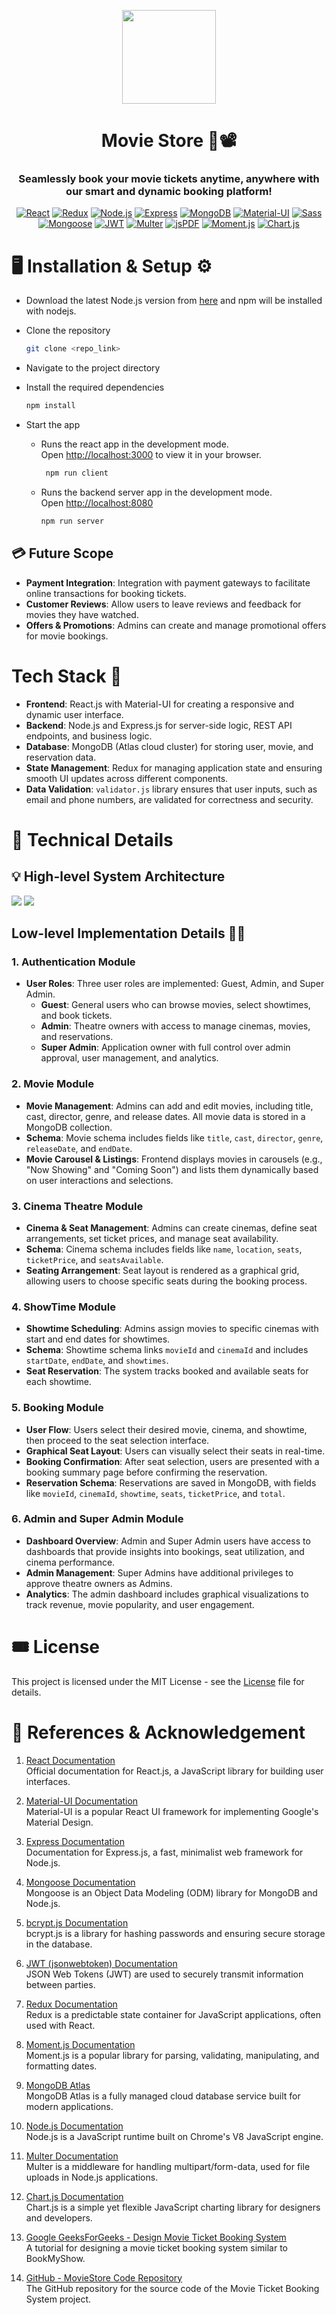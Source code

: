 <p align="center"> 
    <img src="Assets/2024-08-17-23-31-55.png" align="center" height="150"></img>
</p>

<h1 align="center"> Movie Store 🛒📽️ </h1> 
<h3 align="center"> Seamlessly book your movie tickets anytime, anywhere with our smart and dynamic booking platform! </h3>

<p align="center">
    <a href="https://reactjs.org/"><img alt="React" src="https://img.shields.io/badge/React-16.11.0-61DAFB?style=flat-square" /></a>
    <a href="https://redux.js.org/"><img alt="Redux" src="https://img.shields.io/badge/Redux-4.0.4-764ABC?style=flat-square" /></a>
    <a href="https://nodejs.org/"><img alt="Node.js" src="https://img.shields.io/badge/Node.js-18.2.0-339933?style=flat-square" /></a>
    <a href="https://expressjs.com/"><img alt="Express" src="https://img.shields.io/badge/Express-4.16.4-FF6347?style=flat-square" /></a>
    <a href="https://www.mongodb.com/"><img alt="MongoDB" src="https://img.shields.io/badge/MongoDB-Atlas-47A248?style=flat-square" /></a>
    <a href="https://mui.com/"><img alt="Material-UI" src="https://img.shields.io/badge/Material--UI-4.6.0-0081CB?style=flat-square" /></a>
    <a href="https://sass-lang.com/"><img alt="Sass" src="https://img.shields.io/badge/Sass-4.13.0-CC6699?style=flat-square" /></a>
    <a href="https://mongoosejs.com/"><img alt="Mongoose" src="https://img.shields.io/badge/Mongoose-5.5.4-880000?style=flat-square" /></a>
    <a href="https://www.npmjs.com/package/jsonwebtoken"><img alt="JWT" src="https://img.shields.io/badge/JWT-8.5.1-4c9f70?style=flat-square" /></a>
    <a href="https://www.npmjs.com/package/multer"><img alt="Multer" src="https://img.shields.io/badge/Multer-1.4.2-5C5C5C?style=flat-square" /></a>
    <a href="https://github.com/eligrey/FileSaver.js/"><img alt="jsPDF" src="https://img.shields.io/badge/jsPDF-1.5.3-FF7700?style=flat-square" /></a>
    <a href="https://momentjs.com/"><img alt="Moment.js" src="https://img.shields.io/badge/Moment.js-2.24.0-FF5733?style=flat-square" /></a>
    <a href="https://www.chartjs.org/"><img alt="Chart.js" src="https://img.shields.io/badge/Chart.js-2.9.2-FE777B?style=flat-square" /></a>
</p>


<!-- <p align="center">If you want to discuss something, you can ask on my <a href="https://discord.com/invite/GkcbM5bwZr">Discord Server</a>.</p> -->

# 🖥️ Installation & Setup ⚙️

- Download the latest Node.js version from [here](https://nodejs.org/en/download/) and npm will be installed with nodejs.

- Clone the repository

  ```sh
  git clone <repo_link>
  ```

- Navigate to the project directory
- Install the required dependencies
  ```sh
  npm install
  ```
- Start the app
  
  - Runs the react app in the development mode.\
    Open [http://localhost:3000](http://localhost:3000) to view it in your browser.
    ```sh
     npm run client
    ```
  - Runs the backend server app in the development mode.\
    Open [http://localhost:8080](http://localhost:8080) 
      ```sh
     npm run server
    ```

## 💳 Future Scope
- **Payment Integration**: Integration with payment gateways to facilitate online transactions for booking tickets.
- **Customer Reviews**: Allow users to leave reviews and feedback for movies they have watched.
- **Offers & Promotions**: Admins can create and manage promotional offers for movie bookings.

# Tech Stack 📃
- **Frontend**: React.js with Material-UI for creating a responsive and dynamic user interface.
- **Backend**: Node.js and Express.js for server-side logic, REST API endpoints, and business logic.
- **Database**: MongoDB (Atlas cloud cluster) for storing user, movie, and reservation data.
- **State Management**: Redux for managing application state and ensuring smooth UI updates across different components.
- **Data Validation**: `validator.js` library ensures that user inputs, such as email and phone numbers, are validated for correctness and security.


# 🚀 Technical Details

## 💡 High-level System Architecture

![](Assets/2024-08-17-23-23-55.png)
![](Assets/2024-08-17-23-24-09.png)

## Low-level Implementation Details 👨‍💻
### 1. Authentication Module
- **User Roles**: Three user roles are implemented: Guest, Admin, and Super Admin.
  - **Guest**: General users who can browse movies, select showtimes, and book tickets.
  - **Admin**: Theatre owners with access to manage cinemas, movies, and reservations.
  - **Super Admin**: Application owner with full control over admin approval, user management, and analytics.
  
### 2. Movie Module
- **Movie Management**: Admins can add and edit movies, including title, cast, director, genre, and release dates. All movie data is stored in a MongoDB collection.
- **Schema**: Movie schema includes fields like `title`, `cast`, `director`, `genre`, `releaseDate`, and `endDate`.
- **Movie Carousel & Listings**: Frontend displays movies in carousels (e.g., "Now Showing" and "Coming Soon") and lists them dynamically based on user interactions and selections.

### 3. Cinema Theatre Module
- **Cinema & Seat Management**: Admins can create cinemas, define seat arrangements, set ticket prices, and manage seat availability.
- **Schema**: Cinema schema includes fields like `name`, `location`, `seats`, `ticketPrice`, and `seatsAvailable`.
- **Seating Arrangement**: Seat layout is rendered as a graphical grid, allowing users to choose specific seats during the booking process.

### 4. ShowTime Module
- **Showtime Scheduling**: Admins assign movies to specific cinemas with start and end dates for showtimes.
- **Schema**: Showtime schema links `movieId` and `cinemaId` and includes `startDate`, `endDate`, and `showtimes`.
- **Seat Reservation**: The system tracks booked and available seats for each showtime.

### 5. Booking Module
- **User Flow**: Users select their desired movie, cinema, and showtime, then proceed to the seat selection interface.
- **Graphical Seat Layout**: Users can visually select their seats in real-time.
- **Booking Confirmation**: After seat selection, users are presented with a booking summary page before confirming the reservation.
- **Reservation Schema**: Reservations are saved in MongoDB, with fields like `movieId`, `cinemaId`, `showtime`, `seats`, `ticketPrice`, and `total`.

### 6. Admin and Super Admin Module
- **Dashboard Overview**: Admin and Super Admin users have access to dashboards that provide insights into bookings, seat utilization, and cinema performance.
- **Admin Management**: Super Admins have additional privileges to approve theatre owners as Admins.
- **Analytics**: The admin dashboard includes graphical visualizations to track revenue, movie popularity, and user engagement.

# 🎟️ License

This project is licensed under the MIT License - see the [License](LICENSE) file for details.

# 📜 References & Acknowledgement

1. [React Documentation](https://reactjs.org/)  
   Official documentation for React.js, a JavaScript library for building user interfaces.
   
2. [Material-UI Documentation](https://mui.com/)  
   Material-UI is a popular React UI framework for implementing Google's Material Design.

3. [Express Documentation](https://expressjs.com/)  
   Documentation for Express.js, a fast, minimalist web framework for Node.js.

4. [Mongoose Documentation](https://mongoosejs.com/)  
   Mongoose is an Object Data Modeling (ODM) library for MongoDB and Node.js.

5. [bcrypt.js Documentation](https://www.npmjs.com/package/bcryptjs)  
   bcrypt.js is a library for hashing passwords and ensuring secure storage in the database.

6. [JWT (jsonwebtoken) Documentation](https://www.npmjs.com/package/jsonwebtoken)  
   JSON Web Tokens (JWT) are used to securely transmit information between parties.

7. [Redux Documentation](https://redux.js.org/)  
   Redux is a predictable state container for JavaScript applications, often used with React.

8. [Moment.js Documentation](https://momentjs.com/)  
   Moment.js is a popular library for parsing, validating, manipulating, and formatting dates.

9. [MongoDB Atlas](https://www.mongodb.com/cloud/atlas)  
   MongoDB Atlas is a fully managed cloud database service built for modern applications.

10. [Node.js Documentation](https://nodejs.org/en/docs/)  
    Node.js is a JavaScript runtime built on Chrome's V8 JavaScript engine.

11. [Multer Documentation](https://www.npmjs.com/package/multer)  
    Multer is a middleware for handling multipart/form-data, used for file uploads in Node.js applications.

12. [Chart.js Documentation](https://www.chartjs.org/)  
    Chart.js is a simple yet flexible JavaScript charting library for designers and developers.

13. [Google GeeksForGeeks - Design Movie Ticket Booking System](https://www.geeksforgeeks.org/design-movie-ticket-booking-system-like-bookmyshow/)  
    A tutorial for designing a movie ticket booking system similar to BookMyShow.

14. [GitHub - MovieStore Code Repository](https://github.com/charangajjala/MovieStore)  
    The GitHub repository for the source code of the Movie Ticket Booking System project.
